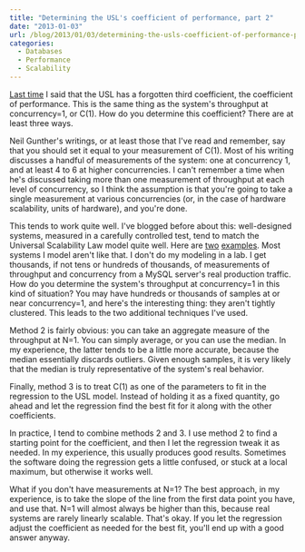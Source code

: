 ```yaml
---
title: "Determining the USL's coefficient of performance, part 2"
date: "2013-01-03"
url: /blog/2013/01/03/determining-the-usls-coefficient-of-performance-part-2/
categories:
  - Databases
  - Performance
  - Scalability
---
```

[Last time](/blog/2013/01/02/determining-the-universal-scalability-laws-coefficient-of-performance/ "Determining the Universal Scalability Law’s coefficient of performance") I said that the USL has a forgotten third coefficient, the coefficient of performance. This is the same thing as the system's throughput at concurrency=1, or C(1). How do you determine this coefficient? There are at least three ways.

Neil Gunther's writings, or at least those that I've read and remember, say that you should set it equal to your measurement of C(1). Most of his writing discusses a handful of measurements of the system: one at concurrency 1, and at least 4 to 6 at higher concurrencies. I can't remember a time when he's discussed taking more than one measurement of throughput at each level of concurrency, so I think the assumption is that you're going to take a single measurement at various concurrencies (or, in the case of hardware scalability, units of hardware), and you're done.

This tends to work quite well. I've blogged before about this: well-designed systems, measured in a carefully controlled test, tend to match the Universal Scalability Law model quite well. Here are [two](http://www.mysqlperformanceblog.com/2011/01/26/modeling-innodb-scalability-on-multi-core-servers/) [examples](http://www.mysqlperformanceblog.com/2011/02/28/is-voltdb-really-as-scalable-as-they-claim/). 
Most systems I model aren't like that. I don't do my modeling in a lab. I get thousands, if not tens or hundreds of thousands, of measurements of throughput and concurrency from a MySQL server's real production traffic. How do you determine the system's throughput at concurrency=1 in this kind of situation? You may have hundreds or thousands of samples at or near concurrency=1, and here's the interesting thing: they aren't tightly clustered. This leads to the two additional techniques I've used.

Method 2 is fairly obvious: you can take an aggregate measure of the throughput at N=1. You can simply average, or you can use the median. In my experience, the latter tends to be a little more accurate, because the median essentially discards outliers. Given enough samples, it is very likely that the median is truly representative of the system's real behavior.

Finally, method 3 is to treat C(1) as one of the parameters to fit in the regression to the USL model. Instead of holding it as a fixed quantity, go ahead and let the regression find the best fit for it along with the other coefficients.

In practice, I tend to combine methods 2 and 3. I use method 2 to find a starting point for the coefficient, and then I let the regression tweak it as needed. In my experience, this usually produces good results. Sometimes the software doing the regression gets a little confused, or stuck at a local maximum, but otherwise it works well.

What if you don't have measurements at N=1? The best approach, in my experience, is to take the slope of the line from the first data point you have, and use that. N=1 will almost always be higher than this, because real systems are rarely linearly scalable. That's okay. If you let the regression adjust the coefficient as needed for the best fit, you'll end up with a good answer anyway.


